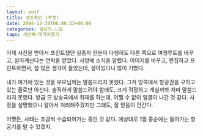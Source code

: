 ```yaml
---
layout: post
title: 생존확인 (푸켓)
date: 2004-12-30T06:06:53+00:00
categories: 일상의-느낌
tags: 세번째-태국여행기
---
```

어제 사진을 받아서 프린트했던 실종자 한분이 다행히도 다른 쪽으로 여행루트를 바꾸고, 살아계신다는 연락을 받았다. 사방에 소식을 알렸다. 이미지를 바꾸고, 편집하고 프린트하면서, 참 많은 생각이 들었는데, 살아있다니 많이 기뻤다.<br /><br />내가 여기에 있는 것을 부모님께는 말씀드리지 못했다. 그저 방콕에서 항공권을 구하고 있는 줄로만 아신다. 솔직하게 말씀드려야 함에도, 크게 걱정하고 계실까봐 차마 말씀드리지 못했다. 방금 모 방송국에서 취재를 하는데, 어쩔 수 없이 얼굴이 나간 것 같다. 사정을 설명했으니 알아서 처리해주겠지만 그래도, 잘 믿음이 안간다.<br /><br />어쨌든, 사태는 조금씩 수습되어가는 중인 것 같다. 예상대로 1월 중순에는 들어가는 항공기를 탈 수 있겠지.
